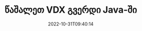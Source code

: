 ---
############################# Static ############################
layout: "auto-gen-merger"
date: 2022-10-31T09:40:14
draft: false
otherformats: docm docx dot dotm dotx epub html mht mhtml odp ods odt one otp ott pdf

############################# Head ############################
head_title: "წაშალეთ VDX გვერდი Java-ში"
head_description: "წაშალეთ ან წაშალეთ ერთი გვერდი ან გვერდების კოლექცია VDX ფაილიდან Java-ში გვერდების თანმიმდევრობის შეცვლით დოკუმენტების შერწყმის API-ს გამოყენებით."

############################# Header ############################
title: "წაშალეთ VDX გვერდი Java-ში"
description: "წაშალეთ VDX გვერდი Java კოდის რამდენიმე ხაზით."
bg_image: "https://cms.admin.containerize.com/templates/aspose/App_Themes/V3/images/bg/header1.png"
bg_overlay: false
button:
    enable: true
    icon: "fas fa-arrow-down"
    label: "ჩამოტვირთეთ უფასო საცდელი"
    link: "https://downloads.groupdocs.com/merger/java"

############################# SubMenu ############################
submenu:
    enable: true

    left:
        img_alt: "GroupDocs.Merger for Java"
        image: "https://cms.admin.containerize.com/templates/groupdocs/images/product-logos/90x90-noborder/groupdocs-merger-java.png"
        product: "GroupDocs.Merger"
        platform: "Java"

    middle:
        button:

            # button loop
            - link: "https://apireference.groupdocs.com/merger/java"
              text: "API მითითება"

            # button loop
            - link: "https://github.com/groupdocs-merger"
              text: "კოდის მაგალითები"

            # button loop
            - link: "https://products.groupdocs.app/merger/family"
              text: "ცოცხალი დემო"

            # button loop
            - link: "https://purchase.groupdocs.com/pricing/merger/java"
              text: "ფასი"

    right:
        link_download: "https://downloads.groupdocs.com/merger"
        link_learn: "https://docs.groupdocs.com/merger/java"
        link_buy: "https://purchase.groupdocs.com"

############################# About ############################
about:
    enable: true
    title: "GroupDocs.Merger for Java API-ს შესახებ"
    content: |
        [GroupDocs.Merger for Java](/ka/merger/java/) გთავაზობთ მარტივ გადაწყვეტას უსაფრთხოდ შერწყმისა და გაყოფისთვის დოკუმენტის ფორმატების ფართო სპექტრს შორის, PDF, Microsoft Office (Word, Excel, PowerPoint) შორის. , OneNote), OpenDocument, HTML, სურათები და მრავალი სხვა Java აპლიკაციებში. კოდის მხოლოდ რამდენიმე სტრიქონის დამატებით, შეასრულეთ დოკუმენტის რამდენიმე ოპერაცია, როგორიცაა გადატანა, ამოღება, როტაცია, გაცვლა, ამონაწერი ან შეცვალეთ გვერდების ორიენტაცია დოკუმენტებში. დოკუმენტების გაერთიანების API ასევე მხარს უჭერს დოკუმენტის გვერდების გადახედვას, როგორც გამოსახულება დოკუმენტის სტრუქტურის, ფორმატირებისა და გვერდის შინაარსის გასაანალიზებლად.
        
        GroupDocs.Merger API არის სწორი არჩევანი კორპორატიული გადაწყვეტილებებისთვის, რომლებიც საჭიროებენ ფაილის გვერდის ამოღების ფუნქციებს. ეს API-ები კარგად არის მხარდაჭერილი ყველა ძირითად ოპერაციულ სისტემასა და პლატფორმაზე, მათ შორის {{Runtime}}.

############################# Steps ############################
steps:
    enable: true
    title_left: "წაშალეთ VDX ფაილის გვერდი Java-ში"
    content_left: |
        [GroupDocs.Merger for Java](/ka/merger/java/) უადვილებს Java დეველოპერებს წაშალონ ერთი ან რამდენიმე კონკრეტული გვერდი VDX-ში ფაილი რამდენიმე მარტივი ნაბიჯის განხორციელებით.
        
        * მოაწყეთ **RemoveOptions** გვერდის ნომრების წასაშლელად.
        * შექმენით **Merger**-ის ახალი ეგზემპლარი და გადაიტანეთ წყაროს დოკუმენტის გზა კონსტრუქტორის პარამეტრად.
        * დარეკეთ **removePages** და გაიარეთ **RemoveOptions** ობიექტი.
        * დარეკეთ **save** და მიუთითეთ ფაილის გზა შედეგი დოკუმენტის შესანახად.

    title_right: "სისტემის მოთხოვნები"
    content_right: |
        GroupDocs.Merger for Java API-ები მხარდაჭერილია ყველა ძირითად პლატფორმაზე და ოპერაციულ სისტემაზე. ქვემოთ მოცემული კოდის შესრულებამდე, დარწმუნდით, რომ თქვენს სისტემაში დაინსტალირებული გაქვთ შემდეგი წინაპირობები.

        * ოპერაციული სისტემები: Microsoft Windows, Linux, MacOS
        * განვითარების გარემო: NetBeans, IntelliJ IDEA, Eclipse
        * ჩარჩოები: J2SE 7.0 (1.7), J2SE 8.0 (1.8), Java 10
        * ჩამოტვირთეთ GroupDocs.Merger for Java-ის უახლესი ვერსია [Maven](https://repository.groupdocs.com/webapp/#/artifacts/browse/tree/General/repo/com/groupdocs/groupdocs-merger)
         
    code: |
     {{% merger/additional-styles %}}
     {{< merger/code-merger title="როგორ წავშალოთ VDX ფაილის გვერდები Java-ის მაგალითის კოდის გამოყენებით">}}

        ```java    
        // წაშალეთ VDX ფაილის გვერდი GroupDocs.Merger API-ის გამოყენებით
        // RemoveOptions კლასის ინიციალიზაცია შერჩეული გვერდის ნომრებით
        RemoveOptions removeOptions = new RemoveOptions(new int[] { 3, 6 });

        // მყისიერი შერწყმა შეყვანით VDX დოკუმენტით
        Merger merger = new Merger("input.vdx");

        // გამოიძახეთ removePages მეთოდი და გადასვით RemoveOptions ობიექტი
        merger.removePages(removeOptions);
    
        // გამოიძახეთ შენახვის მეთოდი და გაიარეთ სასურველი ფაილის გზა გამომავალი დოკუმენტის შესანახად
        merger.save("output.vdx");
        ```
     {{< /merger/code-merger >}}

############################# Demos ############################
demos:
    enable: true
    title: "ცოცხალი დემო - წაშალეთ VDX გვერდი ონლაინ"
    content: |
       წაშალეთ VDX ფაილის გვერდები ახლავე, ეწვიეთ [GroupDocs.Merger Live Demos](https://products.groupdocs.app/splitter/remove-pages/vdx) ვებსაიტს.
       ცოცხალი დემოს აქვს შემდეგი უპირატესობები.
        
############################# About Formats ############################
about_formats:
    enable: true

############################# More Formats ############################
more_formats:
    enable: true
    title: "წაშალეთ გვერდები სხვა დოკუმენტის ფორმატებიდან"
    content: |
        Java დოკუმენტების გაერთიანება და გაყოფა API ფაილის ფორმატებისა და სურათებისთვის. წაშალეთ ზოგიერთი პოპულარული ფაილის ფორმატი, როგორც ეს მოცემულია ქვემოთ.

############################# Back to top ###############################
back_to_top:
    enable: true
---